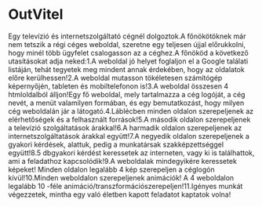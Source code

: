 # OutVitel
Egy televízió és internetszolgáltató cégnél dolgoztok.A főnökötöknek már nem tetszik a régi céges weboldal, szeretne egy teljesen újjal előrukkolni, hogy minél több ügyfelet csalogasson az a céghez.A főnököd a következő utasításokat adja neked:1.A weboldal jó helyet foglaljon el a Google találati listáján, tehát tegyetek meg mindent annak érdekében, hogy az oldalatok előre kerülhessen!2.A weboldal mutasson tökéletesen számítógép képernyőjén, tableten és mobiltelefonon is!3.A weboldal összesen 4 htmloldalból álljon!Egy fő weboldal, mely tartalmazza a cég logóját, a cég nevét, a menüt valamilyen formában, és egy bemutatkozást, hogy milyen cég weboldalán jár a látogató.4.Láblécben minden oldalon szerepeljenek az elérhetőségek és a felhasznált források!5.A második oldalon szerepeljenek a televízió szolgáltatások árakkal!6.A harmadik oldalon szerepeljenek az internetszolgáltatások árakkal együtt!7.A negyedik oldalon szerepeljenek a gyakori kérdések, alattuk, pedig a munkatársak szakképzettséggel együtt!8.5 dbgyakori kérdést keressetek az interneten, vagy ki is találhattok, ami a feladathoz kapcsolódik!9.A weboldalak mindegyikére keressetek képeket! Minden oldalon legalább 4 kép szerepeljen a céglogón kívül!10.Minden weboldalon szerepeljenek animációk! A 4 weboldalon legalább 10 -féle animáció/transzformációszerepeljen!11.Igényes munkát végezzetek, mintha egy való életben kapott feladatot kaptatok volna!
